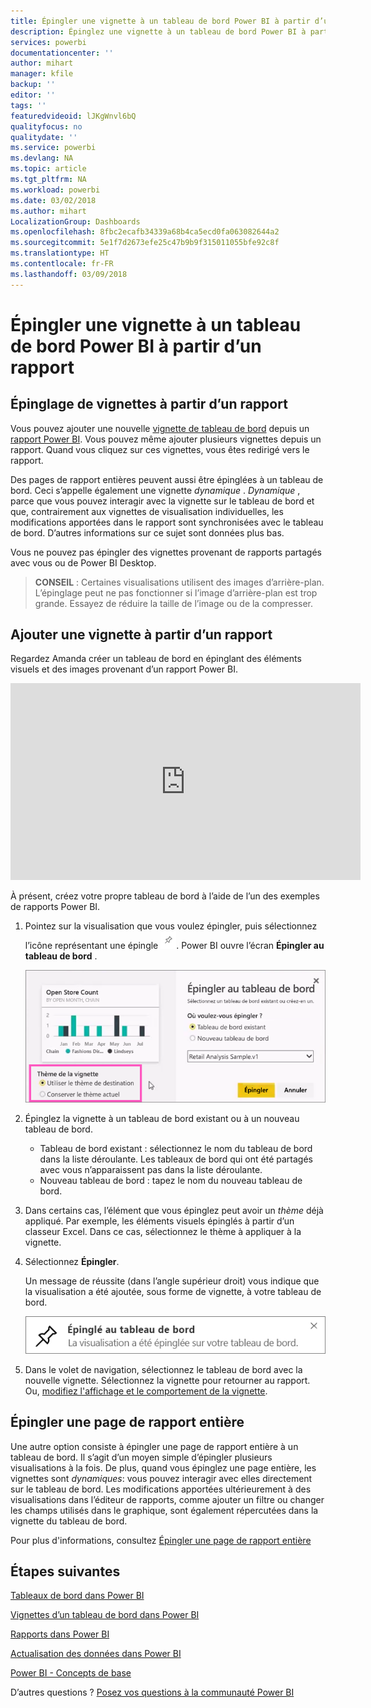 ```yaml
---
title: Épingler une vignette à un tableau de bord Power BI à partir d’un rapport
description: Épinglez une vignette à un tableau de bord Power BI à partir d’un rapport.
services: powerbi
documentationcenter: ''
author: mihart
manager: kfile
backup: ''
editor: ''
tags: ''
featuredvideoid: lJKgWnvl6bQ
qualityfocus: no
qualitydate: ''
ms.service: powerbi
ms.devlang: NA
ms.topic: article
ms.tgt_pltfrm: NA
ms.workload: powerbi
ms.date: 03/02/2018
ms.author: mihart
LocalizationGroup: Dashboards
ms.openlocfilehash: 8fbc2ecafb34339a68b4ca5ecd0fa063082644a2
ms.sourcegitcommit: 5e1f7d2673efe25c47b9b9f315011055bfe92c8f
ms.translationtype: HT
ms.contentlocale: fr-FR
ms.lasthandoff: 03/09/2018
---
```

# <a name="pin-a-tile-to-a-power-bi-dashboard-from-a-report"></a>Épingler une vignette à un tableau de bord Power BI à partir d’un rapport
## <a name="pinning-tiles-from-a-report"></a>Épinglage de vignettes à partir d’un rapport
Vous pouvez ajouter une nouvelle [vignette de tableau de bord](service-dashboard-tiles.md) depuis un [rapport Power BI](service-reports.md). Vous pouvez même ajouter plusieurs vignettes depuis un rapport.  Quand vous cliquez sur ces vignettes, vous êtes redirigé vers le rapport.

Des pages de rapport entières peuvent aussi être épinglées à un tableau de bord.  Ceci s’appelle également une vignette *dynamique* .  *Dynamique* , parce que vous pouvez interagir avec la vignette sur le tableau de bord et que, contrairement aux vignettes de visualisation individuelles, les modifications apportées dans le rapport sont synchronisées avec le tableau de bord. D’autres informations sur ce sujet sont données plus bas.

Vous ne pouvez pas épingler des vignettes provenant de rapports partagés avec vous ou de Power BI Desktop. 

> **CONSEIL** : Certaines visualisations utilisent des images d’arrière-plan. L’épinglage peut ne pas fonctionner si l’image d’arrière-plan est trop grande.  Essayez de réduire la taille de l’image ou de la compresser.  
> 
> 

## <a name="pin-a-tile-from-a-report"></a>Ajouter une vignette à partir d’un rapport
Regardez Amanda créer un tableau de bord en épinglant des éléments visuels et des images provenant d’un rapport Power BI.

<iframe width="560" height="315" src="https://www.youtube.com/embed/lJKgWnvl6bQ" frameborder="0" allowfullscreen></iframe>

À présent, créez votre propre tableau de bord à l’aide de l’un des exemples de rapports Power BI.

1. Pointez sur la visualisation que vous voulez épingler, puis sélectionnez l’icône représentant une épingle ![](media/service-dashboard-pin-tile-from-report/pbi_pintile_small.png). Power BI ouvre l’écran **Épingler au tableau de bord** .
   
     ![fenêtre Épingler au tableau de bord](media/service-dashboard-pin-tile-from-report/pbi_themes2.png)
2. Épinglez la vignette à un tableau de bord existant ou à un nouveau tableau de bord.
   
   * Tableau de bord existant : sélectionnez le nom du tableau de bord dans la liste déroulante. Les tableaux de bord qui ont été partagés avec vous n’apparaissent pas dans la liste déroulante.
   * Nouveau tableau de bord : tapez le nom du nouveau tableau de bord.
3. Dans certains cas, l’élément que vous épinglez peut avoir un *thème* déjà appliqué.  Par exemple, les éléments visuels épinglés à partir d’un classeur Excel. Dans ce cas, sélectionnez le thème à appliquer à la vignette.
4. Sélectionnez **Épingler**.
   
   Un message de réussite (dans l’angle supérieur droit) vous indique que la visualisation a été ajoutée, sous forme de vignette, à votre tableau de bord.
   
   ![message de réussite](media/service-dashboard-pin-tile-from-report/pinsuccess.png)
5. Dans le volet de navigation, sélectionnez le tableau de bord avec la nouvelle vignette. Sélectionnez la vignette pour retourner au rapport. Ou, [modifiez l'affichage et le comportement de la vignette](service-dashboard-edit-tile.md).

## <a name="pin-an-entire-report-page"></a>Épingler une page de rapport entière
Une autre option consiste à épingler une page de rapport entière à un tableau de bord. Il s’agit d’un moyen simple d’épingler plusieurs visualisations à la fois.  De plus, quand vous épinglez une page entière, les vignettes sont *dynamiques*: vous pouvez interagir avec elles directement sur le tableau de bord. Les modifications apportées ultérieurement à des visualisations dans l’éditeur de rapports, comme ajouter un filtre ou changer les champs utilisés dans le graphique, sont également répercutées dans la vignette du tableau de bord.  

Pour plus d'informations, consultez [Épingler une page de rapport entière](service-dashboard-pin-live-tile-from-report.md)

## <a name="next-steps"></a>Étapes suivantes
[Tableaux de bord dans Power BI](service-dashboards.md)

[Vignettes d’un tableau de bord dans Power BI](service-dashboard-tiles.md)

[Rapports dans Power BI](service-reports.md)

[Actualisation des données dans Power BI](refresh-data.md)

[Power BI - Concepts de base](service-basic-concepts.md)

D’autres questions ? [Posez vos questions à la communauté Power BI](http://community.powerbi.com/)

